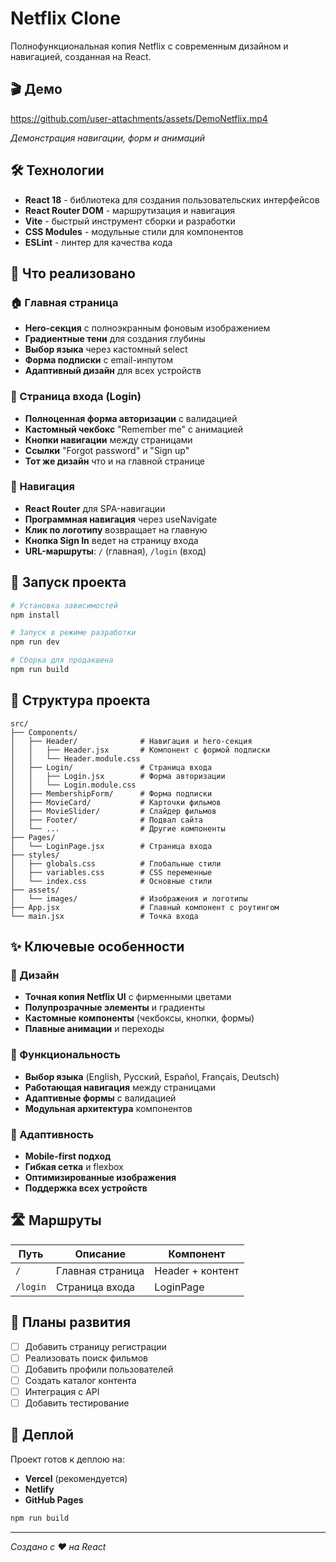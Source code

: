 # Netflix Clone

Полнофункциональная копия Netflix с современным дизайном и навигацией, созданная на React.

## 🎬 Демо

https://github.com/user-attachments/assets/DemoNetflix.mp4

*Демонстрация навигации, форм и анимаций*

## 🛠 Технологии

- **React 18** - библиотека для создания пользовательских интерфейсов
- **React Router DOM** - маршрутизация и навигация
- **Vite** - быстрый инструмент сборки и разработки
- **CSS Modules** - модульные стили для компонентов
- **ESLint** - линтер для качества кода

## 🎯 Что реализовано

### 🏠 Главная страница
- **Hero-секция** с полноэкранным фоновым изображением
- **Градиентные тени** для создания глубины
- **Выбор языка** через кастомный select
- **Форма подписки** с email-инпутом
- **Адаптивный дизайн** для всех устройств

### 🔐 Страница входа (Login)
- **Полноценная форма авторизации** с валидацией
- **Кастомный чекбокс** "Remember me" с анимацией
- **Кнопки навигации** между страницами
- **Ссылки** "Forgot password" и "Sign up"
- **Тот же дизайн** что и на главной странице

### 🧭 Навигация
- **React Router** для SPA-навигации
- **Программная навигация** через useNavigate
- **Клик по логотипу** возвращает на главную
- **Кнопка Sign In** ведет на страницу входа
- **URL-маршруты**: `/` (главная), `/login` (вход)

## 🚀 Запуск проекта

```bash
# Установка зависимостей
npm install

# Запуск в режиме разработки
npm run dev

# Сборка для продакшена
npm run build
```

## 📁 Структура проекта

```
src/
├── Components/
│   ├── Header/              # Навигация и hero-секция
│   │   ├── Header.jsx       # Компонент с формой подписки
│   │   └── Header.module.css
│   ├── Login/               # Страница входа
│   │   ├── Login.jsx        # Форма авторизации
│   │   └── Login.module.css
│   ├── MembershipForm/      # Форма подписки
│   ├── MovieCard/           # Карточки фильмов
│   ├── MovieSlider/         # Слайдер фильмов
│   ├── Footer/              # Подвал сайта
│   └── ...                  # Другие компоненты
├── Pages/
│   └── LoginPage.jsx        # Страница входа
├── styles/
│   ├── globals.css          # Глобальные стили
│   ├── variables.css        # CSS переменные
│   └── index.css            # Основные стили
├── assets/
│   └── images/              # Изображения и логотипы
├── App.jsx                  # Главный компонент с роутингом
└── main.jsx                 # Точка входа
```

## ✨ Ключевые особенности

### 🎨 Дизайн
- **Точная копия Netflix UI** с фирменными цветами
- **Полупрозрачные элементы** и градиенты
- **Кастомные компоненты** (чекбоксы, кнопки, формы)
- **Плавные анимации** и переходы

### 🔧 Функциональность
- **Выбор языка** (English, Русский, Español, Français, Deutsch)
- **Работающая навигация** между страницами
- **Адаптивные формы** с валидацией
- **Модульная архитектура** компонентов

### 📱 Адаптивность
- **Mobile-first подход**
- **Гибкая сетка** и flexbox
- **Оптимизированные изображения**
- **Поддержка всех устройств**

## 🛣 Маршруты

| Путь | Описание | Компонент |
|------|----------|-----------|
| `/` | Главная страница | Header + контент |
| `/login` | Страница входа | LoginPage |

## 🎯 Планы развития

- [ ] Добавить страницу регистрации
- [ ] Реализовать поиск фильмов
- [ ] Добавить профили пользователей
- [ ] Создать каталог контента
- [ ] Интеграция с API
- [ ] Добавить тестирование

## 🚀 Деплой

Проект готов к деплою на:
- **Vercel** (рекомендуется)
- **Netlify**
- **GitHub Pages**

```bash
npm run build
```

---

*Создано с ❤️ на React*